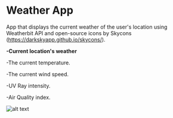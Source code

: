 # Weather App
 App that displays the current weather of the user's location using Weatherbit API and open-source icons by Skycons (https://darkskyapp.github.io/skycons/).
 
 **-Current location's weather**
 
 -The current temperature.
 
 -The current wind speed.
 
 -UV Ray intensity.
 
 -Air Quality index.
 
 ![alt text](https://ibb.co/L9MjBNk)
 
